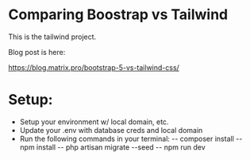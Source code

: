 # Comparing Boostrap vs Tailwind

This is the tailwind project.

Blog post is here:

https://blog.matrix.pro/bootstrap-5-vs-tailwind-css/

# Setup:

- Setup your environment w/ local domain, etc.
- Update your .env with database creds and local domain
- Run the following commands in your terminal:
  -- composer install
  -- npm install
  -- php artisan migrate --seed
  -- npm run dev
